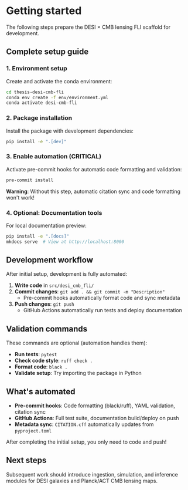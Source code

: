 # Getting started

The following steps prepare the DESI × CMB lensing FLI scaffold for development.

## Complete setup guide

### 1. Environment setup
Create and activate the conda environment:
```bash
cd thesis-desi-cmb-fli
conda env create -f env/environment.yml
conda activate desi-cmb-fli
```

### 2. Package installation
Install the package with development dependencies:
```bash
pip install -e ".[dev]"
```

### 3. Enable automation (CRITICAL)
Activate pre-commit hooks for automatic code formatting and validation:
```bash
pre-commit install
```
**Warning**: Without this step, automatic citation sync and code formatting won't work!

### 4. Optional: Documentation tools
For local documentation preview:
```bash
pip install -e ".[docs]"
mkdocs serve  # View at http://localhost:8000
```

## Development workflow

After initial setup, development is fully automated:

1. **Write code** in `src/desi_cmb_fli/`
2. **Commit changes**: `git add . && git commit -m "Description"`
   - Pre-commit hooks automatically format code and sync metadata
3. **Push changes**: `git push`
   - GitHub Actions automatically run tests and deploy documentation

## Validation commands

These commands are optional (automation handles them):
- **Run tests**: `pytest`
- **Check code style**: `ruff check .`
- **Format code**: `black .`
- **Validate setup**: Try importing the package in Python

## What's automated

- **Pre-commit hooks**: Code formatting (black/ruff), YAML validation, citation sync
- **GitHub Actions**: Full test suite, documentation build/deploy on push
- **Metadata sync**: `CITATION.cff` automatically updates from `pyproject.toml`

After completing the initial setup, you only need to code and push!

## Next steps

Subsequent work should introduce ingestion, simulation, and inference modules
for DESI galaxies and Planck/ACT CMB lensing maps.
